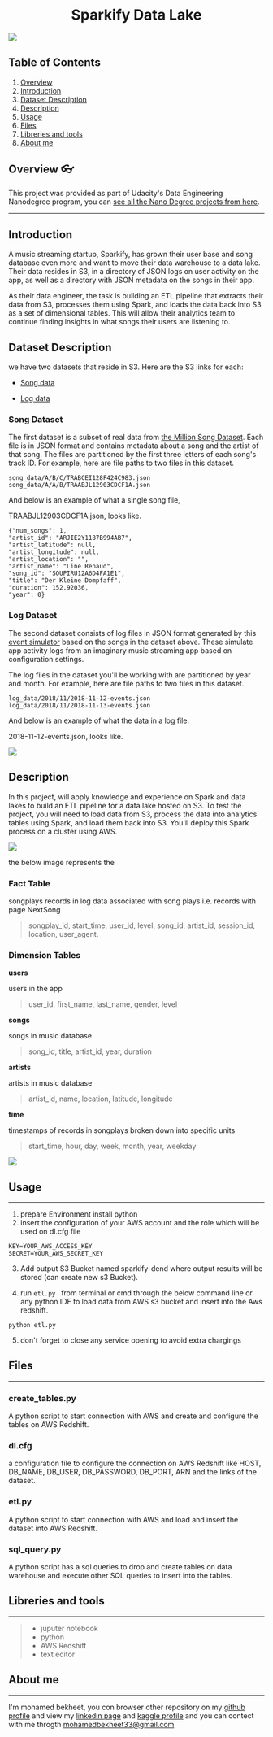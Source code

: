 # <center>Sparkify Data Lake</center>
![](image/2.png)

## Table of Contents
1. [Overview](#Overview)
2. [Introduction](#Introduction)
2. [Dataset Description](#Dataset-Description)
4. [Description](#Description)
5. [Usage](#Usage)
6. [Files](#Files)
7. [Libreries and tools](#Libreries-and-tools)
8. [About me](#About-me)
## Overview  👓
This project was provided as part of Udacity's Data Engineering Nanodegree program, you can [see all the Nano Degree projects from here](https://github.com/mohamedbakhet/Data-Engineering-Udacity-Nano-Degree-Program-).
___

## Introduction
A music streaming startup, Sparkify, has grown their user base and song database even more and want to move their data warehouse to a data lake. Their data resides in S3, in a directory of JSON logs on user activity on the app, as well as a directory with JSON metadata on the songs in their app.

As their data engineer, the task is building an ETL pipeline that extracts their data from S3, processes them using Spark, and loads the data back into S3 as a set of dimensional tables. This will allow their analytics team to continue finding insights in what songs their users are listening to.

## Dataset Description

we have two datasets that reside in S3. Here are the S3 links for each:

- [Song data](s3://udacity-dend/song_data)

- [Log data](s3://udacity-dend/log_data)


### Song Dataset
The first dataset is a subset of real data from [the Million Song Dataset](http://millionsongdataset.com/). Each file is in JSON format and contains metadata about a song and the artist of that song. The files are partitioned by the first three letters of each song's track ID. For example, here are file paths to two files in this dataset.
```
song_data/A/B/C/TRABCEI128F424C983.json
song_data/A/A/B/TRAABJL12903CDCF1A.json
```
And below is an example of what a single song file,

TRAABJL12903CDCF1A.json, looks like.
```
{"num_songs": 1,
"artist_id": "ARJIE2Y1187B994AB7", 
"artist_latitude": null,
"artist_longitude": null,
"artist_location": "",
"artist_name": "Line Renaud", 
"song_id": "SOUPIRU12A6D4FA1E1",
"title": "Der Kleine Dompfaff", 
"duration": 152.92036,
"year": 0}
```
### Log Dataset

The second dataset consists of log files in JSON format generated by this [event simulator](https://github.com/Interana/eventsim) based on the songs in the dataset above. These simulate app activity logs from an imaginary music streaming app based on configuration settings.

The log files in the dataset you'll be working with are partitioned by year and month. For example, here are file paths to two files in this dataset.
```
log_data/2018/11/2018-11-12-events.json
log_data/2018/11/2018-11-13-events.json
```
And below is an example of what the data in a log file.

2018-11-12-events.json, looks like.

![](image/log-data.png)

## Description

In this project, will apply knowledge and experience   on Spark and data lakes to build an ETL pipeline for a data lake hosted on S3. To test the project, you will need to load data from S3, process the data into analytics tables using Spark, and load them back into S3. You'll deploy this Spark process on a cluster using AWS.

![](image/download1.png)

the below image represents the

### Fact Table
songplays
records in log data associated with song plays i.e. records with page NextSong
>	songplay_id, start_time, user_id, level, song_id, artist_id, session_id, location, user_agent.

### Dimension Tables
**users**

users in the app
>	user_id, first_name, last_name, gender, level

**songs**

songs in music database
>	song_id, title, artist_id, year, duration

**artists**

artists in music database
>	artist_id, name, location, latitude, longitude

**time**

timestamps of records in songplays broken down into specific units
>	start_time, hour, day, week, month, year, weekday

![](image/Diagram.drawio.png)


## Usage 

---
1. prepare Environment  install python 
2. insert the configuration of your AWS account and the role which will be used on dl.cfg file
```
KEY=YOUR_AWS_ACCESS_KEY
SECRET=YOUR_AWS_SECRET_KEY
```
3. Add output S3 Bucket named sparkify-dend where output results will be stored (can create new s3 Bucket).

4. run ``etl.py `` from terminal or cmd through the below command line or any python IDE to load data from AWS s3 bucket and insert into the Aws redshift. 
```
python etl.py
```
5. don't forget to close any service opening to avoid extra chargings 

## Files
---
### create_tables.py 
A python script to start connection with AWS and create and configure the tables on AWS Redshift.
### dl.cfg
a configuration file to configure the connection on AWS Redshift like
HOST, DB_NAME, DB_USER, DB_PASSWORD, DB_PORT, ARN and the links of the dataset.
### etl.py  
A python script to start connection with AWS and load and insert the dataset into AWS Redshift.
### sql_query.py 
A python script has a sql queries to drop and create tables on data warehouse and execute other  SQL queries to insert into the tables.


## Libreries and tools 
---

>* juputer notebook 
>* python 
>* AWS Redshift
>* text editor


## About me
---
I'm mohamed bekheet, you con browser other repository on my [github profile](https://github.com/mohamedbakhet) and view my [linkedin page](https://www.linkedin.com/in/mohamedbekheet-/) and [kaggle profile](https://www.kaggle.com/mohamedbakhet) and you can contect with me throgth mohamedbekheet33@gmail.com